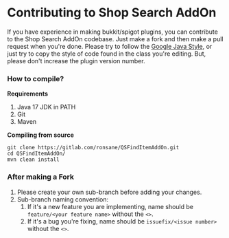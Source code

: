 # Contributing to Shop Search AddOn

If you have experience in making bukkit/spigot plugins, you can contribute to the Shop Search AddOn codebase. 
Just make a fork and then make a pull request when you're done. 
Please try to follow the [Google Java Style](https://google.github.io/styleguide/javaguide.html), or just try to copy the style of code found in the class you're editing.
But, please don't increase the plugin version number.

### How to compile?

**Requirements**
1. Java 17 JDK in PATH
2. Git
3. Maven

**Compiling from source**
```shell
git clone https://gitlab.com/ronsane/QSFindItemAddOn.git
cd QSFindItemAddOn/
mvn clean install
```

### After making a Fork
1. Please create your own sub-branch before adding your changes.
2. Sub-branch naming convention:
   1. If it's a new feature you are implementing, name should be `feature/<your feature name>` without the `<>`. 
   2. If it's a bug you're fixing, name should be `issuefix/<issue number>` without the `<>`.
